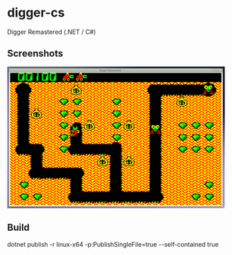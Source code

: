 # digger-cs
Digger Remastered (.NET / C#)

## Screenshots
![Screenshot1](/wiki/screenshot1.png?raw=true)

## Build
dotnet publish -r linux-x64 -p:PublishSingleFile=true --self-contained true

